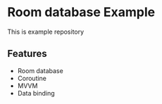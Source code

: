 # Room database Example
This is example repository 

## Features
- Room database
- Coroutine
- MVVM
- Data binding
